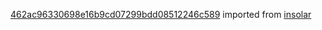 [462ac96330698e16b9cd07299bdd08512246c589](https://github.com/insolar/insolar/commit/462ac96330698e16b9cd07299bdd08512246c589) imported from [insolar](https://github.com/insolar/insolar)
